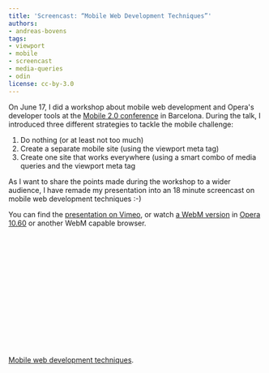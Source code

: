```yaml
---
title: 'Screencast: “Mobile Web Development Techniques”'
authors:
- andreas-bovens
tags:
- viewport
- mobile
- screencast
- media-queries
- odin
license: cc-by-3.0
---
```


<p>On June 17, I did a workshop about mobile web development and Opera&#39;s developer tools at the <a href="http://mobile20.eu/2010/06/24/mobile-2-0-europe-2010-presentations-overview/">Mobile 2.0 conference</a> in Barcelona. During the talk, I introduced three different strategies to tackle the mobile challenge:</p>
<ol>
<li>Do nothing (or at least not too much)</li>
<li>Create a separate mobile site (using the viewport meta tag)</li>
<li>Create one site that works everywhere (using a smart combo of media queries and the viewport meta tag</li>
</ol>
<p>As I want to share the points made during the workshop to a wider audience, I have remade my presentation into an 18 minute screencast on mobile web development techniques :-)</p>
<p>You can find the <a href="http://vimeo.com/12976832">presentation on Vimeo</a>, or watch <a href="http://people.opera.com/andreasb/pres/mobiledev/">a WebM version</a> in <a href="http://www.opera.com/browser/">Opera 10.60</a> or another WebM capable browser.</p>

<p><object width="400" height="225"><param name="allowfullscreen" value="true" /><param name="allowscriptaccess" value="never" /><param name="movie" value="http://vimeo.com/moogaloop.swf?clip_id=12976832&amp;amp;server=vimeo.com&amp;amp;show_title=1&amp;amp;show_byline=1&amp;amp;show_portrait=1&amp;amp;color=00ADEF&amp;amp;fullscreen=1&amp;amp;autoplay=0&amp;amp;loop=0" /><embed src="http://vimeo.com/moogaloop.swf?clip_id=12976832&amp;amp;server=vimeo.com&amp;amp;show_title=1&amp;amp;show_byline=1&amp;amp;show_portrait=1&amp;amp;color=00ADEF&amp;amp;fullscreen=1&amp;amp;autoplay=0&amp;amp;loop=0" type="application/x-shockwave-flash" allowfullscreen="true" width="400" height="225" allowscriptaccess="never" /></object></p>

<p><a href="http://vimeo.com/12976832">Mobile web development techniques</a>.</p>
